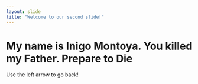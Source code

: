 ```yaml
---
layout: slide
title: "Welcome to our second slide!"
---
```

<h1>My name is Inigo Montoya. You killed my Father. Prepare to Die</h1>
Use the left arrow to go back!
